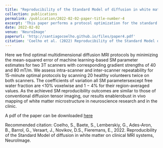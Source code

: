 ```yaml
---
title: "Reproducibility of the Standard Model of diffusion in white matter on clinical MRI systems"
collection: publications
permalink: /publication/2022-02-02-paper-title-number-4
excerpt: 'This paper performs a protocol optimization for the standard model of diffusion in white matter and assesses its reproducibility on two different scanners.'
date: 2022-02-02
venue: 'NeuroImage'
paperurl: 'http://santiagocoelho.github.io/files/paper4.pdf'
citation: 'Coelho et al. (2022) Reproducibility of the Standard Model of diffusion in white matter on clinical MRI systems – NeuroImage.'
---
```


Here we find optimal multidimensional diffusion MRI protocols by minimizing the mean-squared error of machine learning-based SM parameter estimates for two 3T scanners with corresponding gradient strengths of 40 and 80 mT/m. We assess intra-scanner and inter-scanner repeatability for 15-minute optimal protocols by scanning 20 healthy volunteers twice on both scanners. The coefficients of variation all SM parametersexcept free water fraction are <10% voxelwise and 1 − 4% for their region-averaged values. As the achieved SM reproducibility outcomes are similar to those of conventional diffusion tensor imaging, our results enablerobust in vivo mapping of white matter microstructure in neuroscience research and in the clinic.

A pdf of the paper can be downloaded [here](http://santiagocoelho.github.io/files/paper4.pdf)

Recommended citation: Coelho, S., Baete, S., Lemberskiy, G., Ades-Aron, B., Barrol, G., Veraart, J., Novikov, D.S., Fieremans, E., 2022. Reproducibility of the Standard Model of diffusion in white matter on clinical MRI systems, NeuroImage.

